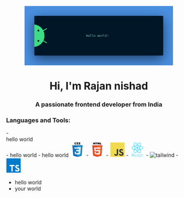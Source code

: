 <div align='center'>
<img align="center" alt="GIF" src="https://github.com/rajannishad4050/rajannishad4050/raw/main/banner.png?raw=true" height="80%" style="width: 80%"; display: inline-block;" data-target="animated-image.originalImage">
</div>
<h1 align="center">Hi, I'm Rajan nishad</h1>
<h3 align="center">A passionate frontend developer from India</h3>


<h3 align="left">Languages and Tools:</h3>
- <div align='left'>hello world</div>
- hello world
- hello world <img src="https://raw.githubusercontent.com/devicons/devicon/master/icons/css3/css3-original-wordmark.svg" alt="css3" width="40" height="40"/> 
- <img src="https://raw.githubusercontent.com/devicons/devicon/master/icons/html5/html5-original-wordmark.svg" alt="html5" width="40" height="40"/> 
- <img src="https://raw.githubusercontent.com/devicons/devicon/master/icons/javascript/javascript-original.svg" alt="javascript" width="40" height="40"/> 
- <img src="https://raw.githubusercontent.com/devicons/devicon/master/icons/react/react-original-wordmark.svg" alt="react" width="40" height="40"/> 
- <img src="https://www.vectorlogo.zone/logos/tailwindcss/tailwindcss-icon.svg" alt="tailwind" width="40" height="40"/> 
- <img src="https://raw.githubusercontent.com/devicons/devicon/master/icons/typescript/typescript-original.svg" alt="typescript" width="40" height="40"/>  

- hello world
- your world

